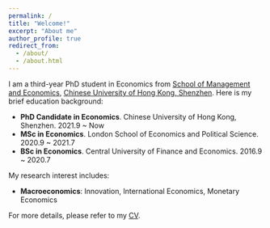```yaml
---
permalink: /
title: "Welcome!"
excerpt: "About me"
author_profile: true
redirect_from: 
  - /about/
  - /about.html
---
```


I am a third-year PhD student in Economics from [School of Management and Economics](https://sme.cuhk.edu.cn/), [Chinese University of Hong Kong, Shenzhen](https://www.cuhk.edu.cn/zh-hans). Here is my brief education background:

* **PhD Candidate in Economics**. Chinese University of Hong Kong, Shenzhen.  2021.9 ~ Now
* **MSc in Economics**. London School of Economics and Political Science. 2020.9 ~ 2021.7 
* **BSc in Economics**. Central University of Finance and Economics. 2016.9 ~ 2020.7 

My research interest includes:
* **Macroeconomics**: Innovation, International Economics, Monetary Economics

For more details, please refer to my [CV](../assets/Curriculum_Vitae.pdf).
